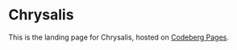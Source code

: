 # Chrysalis
This is the landing page for Chrysalis, hosted on [Codeberg Pages](https://codeberg.page/).
